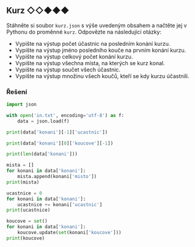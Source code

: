 ## Kurz ◇◇◆◆◆

Stáhněte si soubor `kurz.json` s výše uvedeným obsahem a načtěte jej v Pythonu do proměnné `kurz`. Odpovězte na následující
otázky:

- Vypište na výstup počet účastnic na posledním konání kurzu.
- Vypište na výstup jméno posledního kouče na prvním konání kurzu.
- Vypište na výstup celkový počet konání kurzu.
- Vypište na výstup všechna místa, na kterých se kurz konal.
- Vypište na výstup součet všech účastnic.
- Vypište na výstup množinu všech koučů, kteří se kdy kurzu účastnili.

### Řešení

```python
import json

with open('in.txt', encoding='utf-8') as f:
    data = json.load(f)

print(data['konani'][-1]['ucastnic'])

print(data['konani'][0]['koucove'][-1])

print(len(data['konani']))

mista = []
for konani in data['konani']:
    mista.append(konani['misto'])
print(mista)

ucastnice = 0
for konani in data['konani']:
    ucastnice += konani['ucastnic']
print(ucastnice)

koucove = set()
for konani in data['konani']:
    koucove.update(set(konani['koucove']))
print(koucove)
```